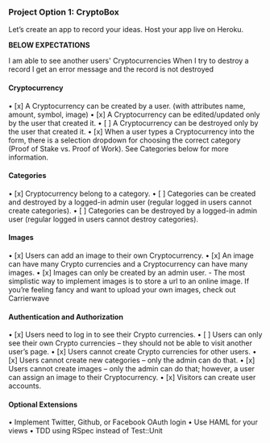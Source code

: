 ### Project Option 1: CryptoBox
Let’s create an app to record your ideas. Host your app live on Heroku.

**BELOW EXPECTATIONS**

I am able to see another users' Cryptocurrencies
When I try to destroy a record I get an error message and the record is not destroyed


#### Cryptocurrency

• [x] A Cryptocurrency can be created by a user. (with attributes name, amount, symbol, image)
• [x] A Cryptocurrency can be edited/updated only by the user that created it.
• [ ] A Cryptocurrency can be destroyed only by the user that created it.
• [x] When a user types a Cryptocurrency into the form, there is a selection dropdown for choosing the correct category (Proof of Stake vs. Proof of Work). See Categories below for more information.

#### Categories

• [x] Cryptocurrency belong to a category.
• [ ] Categories can be created and destroyed by a logged-in admin user (regular logged in users cannot create categories).
• [ ] Categories can be destroyed by a logged-in admin user (regular logged in users cannot destroy categories).

#### Images
• [x] Users can add an image to their own Cryptocurrency.
• [x] An image can have many Crypto currencies and a Cryptocurrency can have many images.
• [x] Images can only be created by an admin user.
    - The most simplistic way to implement images is to store a url to an online image. If you’re feeling fancy and want to upload your own images, check out Carrierwave

#### Authentication and Authorization
• [x] Users need to log in to see their Crypto currencies.
• [ ] Users can only see their own Crypto currencies – they should not be able to visit another user’s page.
• [x] Users cannot create Crypto currencies for other users.
• [x] Users cannot create new categories – only the admin can do that.
• [x] Users cannot create images – only the admin can do that; however, a user can assign an image to their Cryptocurrency.
• [x] Visitors can create user accounts.

#### Optional Extensions
•    Implement Twitter, Github, or Facebook OAuth login
•    Use HAML for your views
•    TDD using RSpec instead of Test::Unit
